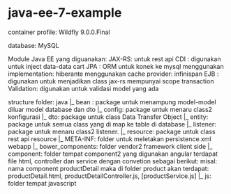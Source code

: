 # java-ee-7-example

container profile:
Wildfly 9.0.0.Final

database: MySQL

Module Java EE yang diguanakan:
JAX-RS: untuk rest api
CDI   : digunakan untuk inject data-data cart
JPA   : ORM untuk konek ke mysql
        menggunakan implementation: hiberante
        menggunakan cache provider: infinispan
EJB   : digunakan untuk menjadikan class jax-rs mempunyai scope transaction
Validation: digunakan untuk validasi model yang ada

structure folder:
java
    |_ bean : package untuk menampung model-model diluar model database dan dto
    |_ config: package untuk menaru class2 konfigurasi
    |_ dto: package untuk class Data Transfer Object
    |_ entity: package untuk semua class yang di map ke table di database
    |_ listener: package untuk menaru class2 listener.
    |_ resource: package untuk class rest api
resource
    |_ META-INF: folder untuk meletakan persistence.xml
webapp
    |_ bower_components: folder vendor2 framework client side
    |_ component: folder tempat component2 yang digunakan angular
                  terdapat file html, controller dan service dengan convetion sebagai berikut:
                  misal: nama component productDetail
                  maka di folder product akan terdapat: productDetail.html, productDetailController.js, [productService.js]
    |_ js: folder tempat javascript

